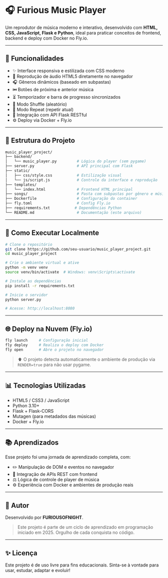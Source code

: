 # 🎧 Furious Music Player

Um reprodutor de música moderno e interativo, desenvolvido com **HTML, CSS, JavaScript, Flask e Python**, ideal para praticar conceitos de frontend, backend e deploy com Docker no Fly.io.

---

## 🚀 Funcionalidades

- ✨ Interface responsiva e estilizada com CSS moderno
- 🎵 Reprodução de áudio HTML5 diretamente no navegador
- 🎧 Gêneros dinâmicos (baseado em subpastas)
- ⏮️ Botões de próxima e anterior música
- ⏳ Temporizador e barra de progresso sincronizados
- 🔁 Modo Shuffle (aleatório)
- 🔂 Modo Repeat (repetir atual)
- 🤝 Integração com API Flask RESTful
- ⚙️ Deploy via Docker + Fly.io

---

## 📂 Estrutura do Projeto

```bash
music_player_project/
├── backend/
│   └── music_player.py         # Lógica do player (sem pygame)
├── server.py                   # API principal com Flask
├── static/
│   ├── css/style.css           # Estilização visual
│   └── js/script.js            # Controle da interface e reprodução
├── templates/
│   └── index.html              # Frontend HTML principal
├── songs/                      # Pasta com subpastas por gênero e músicas
├── Dockerfile                  # Configuração do container
├── fly.toml                    # Config Fly.io
├── requirements.txt           # Dependências Python
└── README.md                   # Documentação (este arquivo)
```

---

## 🚀 Como Executar Localmente

```bash
# Clone o repositório
git clone https://github.com/seu-usuario/music_player_project.git
cd music_player_project

# Crie o ambiente virtual e ative
python -m venv venv
source venv/bin/activate  # Windows: venv\Scripts\activate

# Instale as dependências
pip install -r requirements.txt

# Inicie o servidor
python server.py

# Acesse: http://localhost:8080
```

---

## 🌐 Deploy na Nuvem (Fly.io)

```bash
fly launch     # Configuração inicial
fly deploy     # Realiza o deploy com Docker
fly open       # Abre o projeto no navegador
```

> ⬆️ O projeto detecta automaticamente o ambiente de produção via `RENDER=true` para não usar pygame.

---

## 📊 Tecnologias Utilizadas

- HTML5 / CSS3 / JavaScript
- Python 3.10+
- Flask + Flask-CORS
- Mutagen (para metadados das músicas)
- Docker + Fly.io

---

## 📚 Aprendizados

Esse projeto foi uma jornada de aprendizado completa, com:

- ✏️ Manipulação de DOM e eventos no navegador
- 🔗 Integração de APIs REST com frontend
- ⚖️ Lógica de controle de player de música
- ⚙️ Experiência com Docker e ambientes de produção reais

---

## 💼 Autor

Desenvolvido por **FURIOUSOFNIGHT**. 

> Este projeto é parte de um ciclo de aprendizado em programação iniciado em 2025. 
> Orgulho de cada conquista no código. 

---

## ✨ Licença

Este projeto é de uso livre para fins educacionais. Sinta-se à vontade para usar, estudar, adaptar e evoluir!